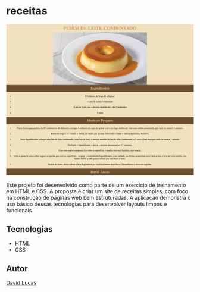 # receitas
![](./Pudim.png)

Este projeto foi desenvolvido como parte de um exercício de treinamento em HTML e CSS. A proposta é criar um site de receitas simples, com foco na construção de páginas web bem estruturadas. A aplicação demonstra o uso básico dessas tecnologias para desenvolver layouts limpos e funcionais.

## Tecnologias
* HTML
* CSS

## Autor
[David Lucas](<https://www.linkedin.com/in/david-lucas-19370727b/>)